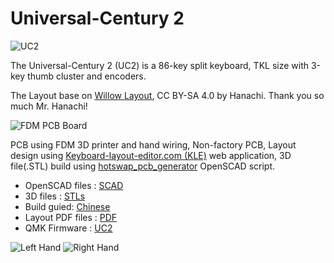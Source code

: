 # Universal-Century 2

![UC2](https://i.imgur.com/sl2A7q3.jpeg)

The Universal-Century 2 (UC2) is a 86-key split keyboard, TKL size with 3-key thumb cluster and encoders. 

The Layout base on [Willow Layout](https://github.com/hanachi-ap/willow64-doc), CC BY-SA 4.0 by Hanachi.
Thank you so much Mr. Hanachi!

![FDM PCB Board](https://imgur.com/Obr9v1y.jpeg)

PCB using FDM 3D printer and hand wiring, Non-factory PCB, Layout design using [Keyboard-layout-editor.com (KLE)](http://www.keyboard-layout-editor.com/) web application, 3D file(.STL) build using [hotswap_pcb_generator](https://github.com/AndyChiu/hotswap_pcb_generator) OpenSCAD script.

* OpenSCAD files : [SCAD](https://github.com/AndyChiu/UC2/SCAD)
* 3D files : [STLs](https://github.com/AndyChiu/UC2/tree/main/STLs)
* Build guied: [Chinese](https://ie321mx.blogspot.com/2021/09/choc-v2.html)
* Layout PDF files : [PDF](https://github.com/AndyChiu/UC2/PDF)
* QMK Firmware : [UC2](https://github.com/AndyChiu/qmk_firmware/tree/uc2_kb/keyboards/handwired/uc2)

![Left Hand](https://i.imgur.com/FnKEIS4.jpeg)
![Right Hand](https://i.imgur.com/pPTj6vC.jpeg)

